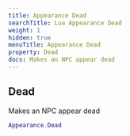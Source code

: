 ```yaml
---
title: Appearance Dead
searchTitle: Lua Appearance Dead
weight: 1
hidden: true
menuTitle: Appearance Dead
property: Dead
docs: Makes an NPC appear dead
---
```

## Dead

Makes an NPC appear dead
```lua
Appearance.Dead
```